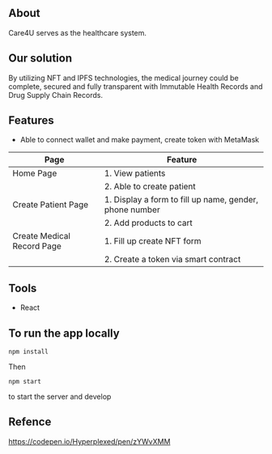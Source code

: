 ## About

Care4U serves as the healthcare system.

## Our solution

By utilizing NFT and IPFS technologies, the medical journey could be complete, secured and fully transparent with Immutable Health Records and Drug Supply Chain Records.

## Features

- Able to connect wallet and make payment, create token with MetaMask

| Page                       | Feature                                                 |
| -------------------------- | ------------------------------------------------------- |
| Home Page                  | 1. View patients                                        |
|                            | 2. Able to create patient                               |
| Create Patient Page        | 1. Display a form to fill up name, gender, phone number |
|                            | 2. Add products to cart                                 |
| Create Medical Record Page | 1. Fill up create NFT form                              |
|                            | 2. Create a token via smart contract                    |

## Tools

- React

## To run the app locally

```
npm install
```

Then

```
npm start
```

to start the server and develop

## Refence

https://codepen.io/Hyperplexed/pen/zYWvXMM
